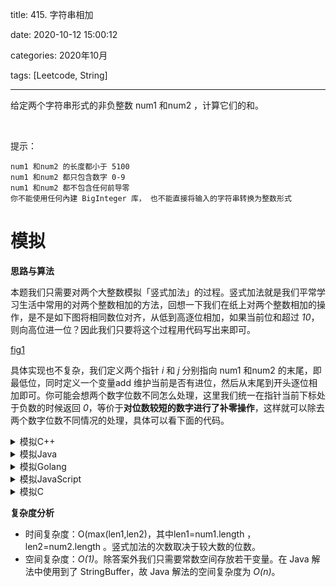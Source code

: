 title: 415. 字符串相加

date: 2020-10-12 15:00:12

categories: 2020年10月

tags: [Leetcode, String]

---

给定两个字符串形式的非负整数 num1 和num2 ，计算它们的和。


<!-- more -->



 

提示：
    
    num1 和num2 的长度都小于 5100
    num1 和num2 都只包含数字 0-9
    num1 和num2 都不包含任何前导零
    你不能使用任何內建 BigInteger 库， 也不能直接将输入的字符串转换为整数形式


# 模拟

**思路与算法**

本题我们只需要对两个大整数模拟「竖式加法」的过程。竖式加法就是我们平常学习生活中常用的对两个整数相加的方法，回想一下我们在纸上对两个整数相加的操作，是不是如下图将相同数位对齐，从低到高逐位相加，如果当前位和超过 *10*，则向高位进一位？因此我们只要将这个过程用代码写出来即可。

[fig1](https://assets.leetcode-cn.com/solution-static/415/1.png)

具体实现也不复杂，我们定义两个指针 *i* 和 *j* 分别指向 num1 和num2  的末尾，即最低位，同时定义一个变量add 维护当前是否有进位，然后从末尾到开头逐位相加即可。你可能会想两个数字位数不同怎么处理，这里我们统一在指针当前下标处于负数的时候返回 *0*，等价于**对位数较短的数字进行了补零操作**，这样就可以除去两个数字位数不同情况的处理，具体可以看下面的代码。
<details>
    <summary>模拟C++</summary>
    
```C++ [sol1-C++]
class Solution {
public:
    string addStrings(string num1, string num2) {
        int i = num1.length() - 1, j = num2.length() - 1, add = 0;
        string ans = "";
        while (i >= 0 || j >= 0 || add != 0) {
            int x = i >= 0 ? num1[i] - '0' : 0;
            int y = j >= 0 ? num2[j] - '0' : 0;
            int result = x + y + add;
            ans.push_back('0' + result % 10);
            add = result / 10;
            i -= 1;
            j -= 1;
        }
        // 计算完以后的答案需要翻转过来
        reverse(ans.begin(), ans.end());
        return ans;
    }
};
```
</details>
<details>
    <summary>模拟Java</summary>
    
```Java [sol1-Java]
class Solution {
    public String addStrings(String num1, String num2) {
        int i = num1.length() - 1, j = num2.length() - 1, add = 0;
        StringBuffer ans = new StringBuffer();
        while (i >= 0 || j >= 0 || add != 0) {
            int x = i >= 0 ? num1.charAt(i) - '0' : 0;
            int y = j >= 0 ? num2.charAt(j) - '0' : 0;
            int result = x + y + add;
            ans.append(result % 10);
            add = result / 10;
            i--;
            j--;
        }
        // 计算完以后的答案需要翻转过来
        ans.reverse();
        return ans.toString();
    }
}
```

</details>
<details>
    <summary>模拟Golang</summary>
    
```golang [sol1-Golang]
func addStrings(num1 string, num2 string) string {
    add := 0
    ans := ""
    for i, j := len(num1) - 1, len(num2) - 1; i >= 0 || j >= 0 || add != 0; i, j = i - 1, j - 1 {
        var x, y int
        if i >= 0 {
            x = int(num1[i] - '0')
        }
        if j >= 0 {
            y = int(num2[j] - '0')
        }
        result := x + y + add
        ans = strconv.Itoa(result%10) + ans
        add = result / 10
    }
    return ans
}
```

</details>
<details>
    <summary>模拟JavaScript</summary>
    
```JavaScript [sol1-JavaScript]
var addStrings = function(num1, num2) {
    let i = num1.length - 1, j = num2.length - 1, add = 0;
    const ans = [];
    while (i >= 0 || j >= 0 || add != 0) {
        const x = i >= 0 ? num1.charAt(i) - '0' : 0;
        const y = j >= 0 ? num2.charAt(j) - '0' : 0;
        const result = x + y + add;
        ans.push(result % 10);
        add = Math.floor(result / 10);
        i -= 1;
        j -= 1;
    }
    return ans.reverse().join('');
};
```

</details>
<details>
    <summary>模拟C</summary>
    
```C [sol1-C]
char* addStrings(char* num1, char* num2) {
    int i = strlen(num1) - 1, j = strlen(num2) - 1, add = 0;
    char* ans = (char*)malloc(sizeof(char) * (fmax(i, j) + 3));
    int len = 0;
    while (i >= 0 || j >= 0 || add != 0) {
        int x = i >= 0 ? num1[i] - '0' : 0;
        int y = j >= 0 ? num2[j] - '0' : 0;
        int result = x + y + add;
        ans[len++] = '0' + result % 10;
        add = result / 10;
        i--, j--;
    }
    // 计算完以后的答案需要翻转过来
    for (int i = 0; 2 * i < len; i++) {
        int t = ans[i];
        ans[i] = ans[len - i - 1], ans[len - i - 1] = t;
    }
    ans[len++] = 0;
    return ans;
}
```

</details>


**复杂度分析**

- 时间复杂度：O(max(len1,len2)，其中len1=num1.length ，len2=num2.length 。竖式加法的次数取决于较大数的位数。
- 空间复杂度：*O(1)*。除答案外我们只需要常数空间存放若干变量。在 Java 解法中使用到了 StringBuffer，故 Java 解法的空间复杂度为 *O(n)*。